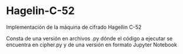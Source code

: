 # Hagelin-C-52
Implementación de la máquina de cifrado Hagellin C-52

Consta de una versión en archivos .py dónde el código a ejecutar se encuentra en cipher.py y de una versión en formato Jupyter Notebook
